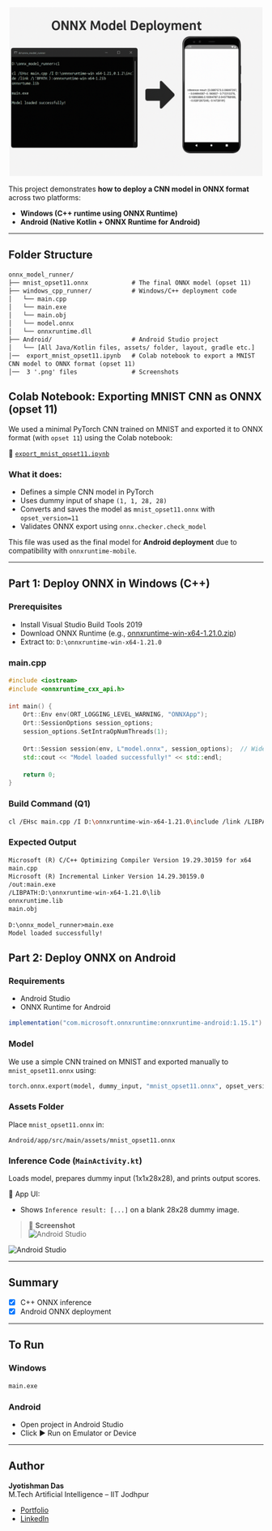 
<p align="center">
  <img src="ONNX_Banner.png" alt="ONNX Logo" width="500"/>
</p>

This project demonstrates **how to deploy a CNN model in ONNX format** across two platforms:
-  **Windows (C++ runtime using ONNX Runtime)**
-  **Android (Native Kotlin + ONNX Runtime for Android)**


---

##  Folder Structure

```
onnx_model_runner/
├── mnist_opset11.onnx            # The final ONNX model (opset 11)
├── windows_cpp_runner/           # Windows/C++ deployment code
│   └── main.cpp
│   └── main.exe
│   └── main.obj
│   └── model.onnx
│   └── onnxruntime.dll
├── Android/                      # Android Studio project
│   └── [All Java/Kotlin files, assets/ folder, layout, gradle etc.]
│──  export_mnist_opset11.ipynb   # Colab notebook to export a MNIST CNN model to ONNX format (opset 11)  
│──  3 '.png' files               # Screenshots
```

##  Colab Notebook: Exporting MNIST CNN as ONNX (opset 11)

We used a minimal PyTorch CNN trained on MNIST and exported it to ONNX format (with `opset 11`) using the Colab notebook:

📄 [`export_mnist_opset11.ipynb`](export_mnist_opset11.ipynb)

###  What it does:
- Defines a simple CNN model in PyTorch  
- Uses dummy input of shape `(1, 1, 28, 28)`  
- Converts and saves the model as `mnist_opset11.onnx` with `opset_version=11`  
- Validates ONNX export using `onnx.checker.check_model`

This file was used as the final model for **Android deployment** due to compatibility with `onnxruntime-mobile`.

---

##  Part 1: Deploy ONNX in Windows (C++)

###  Prerequisites

- Install Visual Studio Build Tools 2019
- Download ONNX Runtime (e.g., [onnxruntime-win-x64-1.21.0.zip](https://github.com/microsoft/onnxruntime/releases))
- Extract to: `D:\onnxruntime-win-x64-1.21.0`

###  main.cpp

```cpp
#include <iostream>
#include <onnxruntime_cxx_api.h>

int main() {
    Ort::Env env(ORT_LOGGING_LEVEL_WARNING, "ONNXApp");
    Ort::SessionOptions session_options;
    session_options.SetIntraOpNumThreads(1);

    Ort::Session session(env, L"model.onnx", session_options);  // Wide string for Windows
    std::cout << "Model loaded successfully!" << std::endl;

    return 0;
}
```

###  Build Command (Q1)

```bash
cl /EHsc main.cpp /I D:\onnxruntime-win-x64-1.21.0\include /link /LIBPATH:D:\onnxruntime-win-x64-1.21.0\lib onnxruntime.lib
```

###  Expected Output

```
Microsoft (R) C/C++ Optimizing Compiler Version 19.29.30159 for x64
main.cpp
Microsoft (R) Incremental Linker Version 14.29.30159.0
/out:main.exe
/LIBPATH:D:\onnxruntime-win-x64-1.21.0\lib
onnxruntime.lib
main.obj

D:\onnx_model_runner>main.exe
Model loaded successfully!

```

##  Part 2: Deploy ONNX on Android

###  Requirements

- Android Studio
- ONNX Runtime for Android

```gradle
implementation("com.microsoft.onnxruntime:onnxruntime-android:1.15.1")
```

###  Model

We use a simple CNN trained on MNIST and exported manually to `mnist_opset11.onnx` using:

```python
torch.onnx.export(model, dummy_input, "mnist_opset11.onnx", opset_version=11, ...)
```

###  Assets Folder

Place `mnist_opset11.onnx` in:

```
Android/app/src/main/assets/mnist_opset11.onnx
```

###  Inference Code (`MainActivity.kt`)

Loads model, prepares dummy input (1x1x28x28), and prints output scores.

📲 App UI:
- Shows `Inference result: [...]` on a blank 28x28 dummy image.

> 📸 **Screenshot**  
![Android Studio](https://github.com/rishi02102017/onnx-model-deployment/blob/main/Android_Studio.png)

![Android Studio](https://github.com/rishi02102017/onnx-model-deployment/blob/main/Android_Studio_Pixel3.png)

---

##  Summary

- [x] C++ ONNX inference 
- [x] Android ONNX deployment 

---

##  To Run

### Windows

```bash
main.exe
```

### Android

- Open project in Android Studio
- Click ▶ Run on Emulator or Device

---

##  Author

**Jyotishman Das**  
M.Tech Artificial Intelligence – IIT Jodhpur  

- [Portfolio](https://my-portfolio-jyotishman-das-projects.vercel.app)  
- [LinkedIn](https://www.linkedin.com/in/jyotishmandas85p/)

